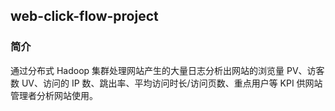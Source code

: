 ## web-click-flow-project

### 简介
通过分布式 Hadoop 集群处理网站产生的大量日志分析出网站的浏览量 PV、访客数 UV、访问的 IP 数、跳出率、平均访问时长/访问页数、重点用户等 KPI 供网站管理者分析网站使用。  